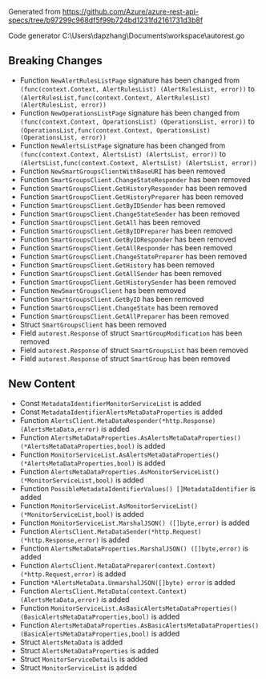 
Generated from https://github.com/Azure/azure-rest-api-specs/tree/b97299c968df5f99b724bd1231fd2161731d3b8f

Code generator C:\Users\dapzhang\Documents\workspace\autorest.go

## Breaking Changes

- Function `NewAlertRulesListPage` signature has been changed from `(func(context.Context, AlertRulesList) (AlertRulesList, error))` to `(AlertRulesList,func(context.Context, AlertRulesList) (AlertRulesList, error))`
- Function `NewOperationsListPage` signature has been changed from `(func(context.Context, OperationsList) (OperationsList, error))` to `(OperationsList,func(context.Context, OperationsList) (OperationsList, error))`
- Function `NewAlertsListPage` signature has been changed from `(func(context.Context, AlertsList) (AlertsList, error))` to `(AlertsList,func(context.Context, AlertsList) (AlertsList, error))`
- Function `NewSmartGroupsClientWithBaseURI` has been removed
- Function `SmartGroupsClient.ChangeStateResponder` has been removed
- Function `SmartGroupsClient.GetHistoryResponder` has been removed
- Function `SmartGroupsClient.GetHistoryPreparer` has been removed
- Function `SmartGroupsClient.GetByIDSender` has been removed
- Function `SmartGroupsClient.ChangeStateSender` has been removed
- Function `SmartGroupsClient.GetAll` has been removed
- Function `SmartGroupsClient.GetByIDPreparer` has been removed
- Function `SmartGroupsClient.GetByIDResponder` has been removed
- Function `SmartGroupsClient.GetAllResponder` has been removed
- Function `SmartGroupsClient.ChangeStatePreparer` has been removed
- Function `SmartGroupsClient.GetHistory` has been removed
- Function `SmartGroupsClient.GetAllSender` has been removed
- Function `SmartGroupsClient.GetHistorySender` has been removed
- Function `NewSmartGroupsClient` has been removed
- Function `SmartGroupsClient.GetByID` has been removed
- Function `SmartGroupsClient.ChangeState` has been removed
- Function `SmartGroupsClient.GetAllPreparer` has been removed
- Struct `SmartGroupsClient` has been removed
- Field `autorest.Response` of struct `SmartGroupModification` has been removed
- Field `autorest.Response` of struct `SmartGroupsList` has been removed
- Field `autorest.Response` of struct `SmartGroup` has been removed

## New Content

- Const `MetadataIdentifierMonitorServiceList` is added
- Const `MetadataIdentifierAlertsMetaDataProperties` is added
- Function `AlertsClient.MetaDataResponder(*http.Response) (AlertsMetaData,error)` is added
- Function `AlertsMetaDataProperties.AsAlertsMetaDataProperties() (*AlertsMetaDataProperties,bool)` is added
- Function `MonitorServiceList.AsAlertsMetaDataProperties() (*AlertsMetaDataProperties,bool)` is added
- Function `AlertsMetaDataProperties.AsMonitorServiceList() (*MonitorServiceList,bool)` is added
- Function `PossibleMetadataIdentifierValues() []MetadataIdentifier` is added
- Function `MonitorServiceList.AsMonitorServiceList() (*MonitorServiceList,bool)` is added
- Function `MonitorServiceList.MarshalJSON() ([]byte,error)` is added
- Function `AlertsClient.MetaDataSender(*http.Request) (*http.Response,error)` is added
- Function `AlertsMetaDataProperties.MarshalJSON() ([]byte,error)` is added
- Function `AlertsClient.MetaDataPreparer(context.Context) (*http.Request,error)` is added
- Function `*AlertsMetaData.UnmarshalJSON([]byte) error` is added
- Function `AlertsClient.MetaData(context.Context) (AlertsMetaData,error)` is added
- Function `MonitorServiceList.AsBasicAlertsMetaDataProperties() (BasicAlertsMetaDataProperties,bool)` is added
- Function `AlertsMetaDataProperties.AsBasicAlertsMetaDataProperties() (BasicAlertsMetaDataProperties,bool)` is added
- Struct `AlertsMetaData` is added
- Struct `AlertsMetaDataProperties` is added
- Struct `MonitorServiceDetails` is added
- Struct `MonitorServiceList` is added

